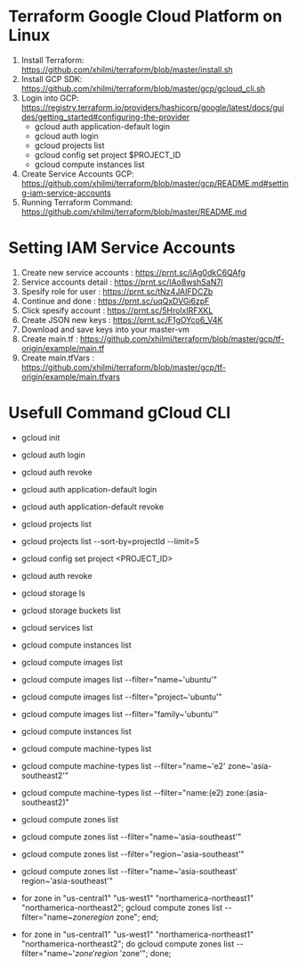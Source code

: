 # Terraform Google Cloud Platform on Linux
1. Install Terraform: https://github.com/xhilmi/terraform/blob/master/install.sh
2. Install GCP SDK: https://github.com/xhilmi/terraform/blob/master/gcp/gcloud_cli.sh
3. Login into GCP: https://registry.terraform.io/providers/hashicorp/google/latest/docs/guides/getting_started#configuring-the-provider
    - gcloud auth application-default login
    - gcloud auth login
    - gcloud projects list
    - gcloud config set project $PROJECT_ID
    - gcloud compute instances list 
4. Create Service Accounts GCP: https://github.com/xhilmi/terraform/blob/master/gcp/README.md#setting-iam-service-accounts
5. Running Terraform Command: https://github.com/xhilmi/terraform/blob/master/README.md

# Setting IAM Service Accounts 
1. Create new service accounts : https://prnt.sc/iAg0dkC6QAfg
2. Service accounts detail : https://prnt.sc/IAo8wshSaN7l
3. Spesify role for user : https://prnt.sc/tNz4JAIFDCZb
4. Continue and done : https://prnt.sc/uqQxDVGi6zpF
5. Click spesify account : https://prnt.sc/5HrolxIRFXKL
6. Create JSON new keys : https://prnt.sc/F1gOYco6_V4K
7. Download and save keys into your master-vm
8. Create main.tf : https://github.com/xhilmi/terraform/blob/master/gcp/tf-origin/example/main.tf
9. Create main.tfVars : https://github.com/xhilmi/terraform/blob/master/gcp/tf-origin/example/main.tfvars

# Usefull Command gCloud CLI 
- gcloud init
- gcloud auth login
- gcloud auth revoke
- gcloud auth application-default login
- gcloud auth application-default revoke
- gcloud projects list
- gcloud projects list --sort-by=projectId --limit=5
- gcloud config set project <PROJECT_ID>

- gcloud auth revoke
- gcloud storage ls
- gcloud storage buckets list
- gcloud services list

- gcloud compute instances list

- gcloud compute images list
- gcloud compute images list --filter="name~'ubuntu'"
- gcloud compute images list --filter="project~'ubuntu'"
- gcloud compute images list --filter="family~'ubuntu'"

- gcloud compute instances list

- gcloud compute machine-types list
- gcloud compute machine-types list --filter="name~'e2' zone~'asia-southeast2'"
- gcloud compute machine-types list --filter="name:(e2) zone:(asia-southeast2)"

- gcloud compute zones list
- gcloud compute zones list --filter="name~'asia-southeast'"
- gcloud compute zones list --filter="region~'asia-southeast'"
- gcloud compute zones list --filter="name~'asia-southeast' region~'asia-southeast'"
- for zone in "us-central1" "us-west1" "northamerica-northeast1" "northamerica-northeast2"; gcloud compute zones list --filter="name~$zone region~$zone"; end;
- for zone in "us-central1" "us-west1" "northamerica-northeast1" "northamerica-northeast2"; do gcloud compute zones list --filter="name~'$zone' region~'$zone'"; done;
